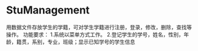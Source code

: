 # StuManagement

用数据文件存放学生的学籍，可对学生学籍进行注册，登录，修改，删除，查找等操作。
功能要求：
1.系统以菜单方式工作。
2.登记学生的学号，姓名，性别，年龄，籍贯，系别，专业，班级；显示已知学号的学生信息
